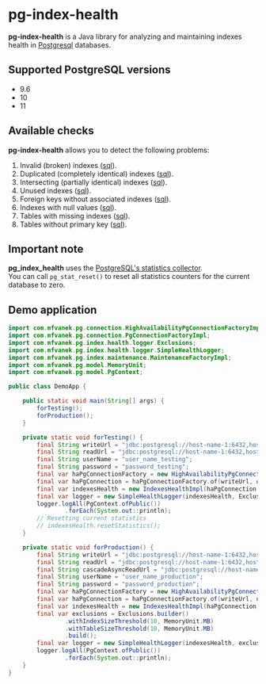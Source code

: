 # pg-index-health
**pg-index-health** is a Java library for analyzing and maintaining indexes health in [Postgresql](https://www.postgresql.org/) databases.

## Supported PostgreSQL versions
* 9.6
* 10
* 11

## Available checks
**pg-index-health** allows you to detect the following problems:
1. Invalid (broken) indexes ([sql](https://github.com/mfvanek/pg-index-health/blob/master/src/main/resources/sql/invalid_indexes.sql)).
1. Duplicated (completely identical) indexes ([sql](https://github.com/mfvanek/pg-index-health/blob/master/src/main/resources/sql/duplicated_indexes.sql)).
1. Intersecting (partially identical) indexes ([sql](https://github.com/mfvanek/pg-index-health/blob/master/src/main/resources/sql/intersecting_indexes.sql)).
1. Unused indexes ([sql](https://github.com/mfvanek/pg-index-health/blob/master/src/main/resources/sql/unused_indexes.sql)).
1. Foreign keys without associated indexes ([sql](https://github.com/mfvanek/pg-index-health/blob/master/src/main/resources/sql/foreign_keys_without_index.sql)).
1. Indexes with null values ([sql](https://github.com/mfvanek/pg-index-health/blob/master/src/main/resources/sql/indexes_with_null_values.sql)).
1. Tables with missing indexes ([sql](https://github.com/mfvanek/pg-index-health/blob/master/src/main/resources/sql/tables_with_missing_indexes.sql)).
1. Tables without primary key ([sql](https://github.com/mfvanek/pg-index-health/blob/master/src/main/resources/sql/tables_without_primary_key.sql)).

## Important note
**pg_index_health** uses the [PostgreSQL's statistics collector](https://www.postgresql.org/docs/10/monitoring-stats.html).  
You can call `pg_stat_reset()` to reset all statistics counters for the current database to zero.

## Demo application
```java
import com.mfvanek.pg.connection.HighAvailabilityPgConnectionFactoryImpl;
import com.mfvanek.pg.connection.PgConnectionFactoryImpl;
import com.mfvanek.pg.index.health.logger.Exclusions;
import com.mfvanek.pg.index.health.logger.SimpleHealthLogger;
import com.mfvanek.pg.index.maintenance.MaintenanceFactoryImpl;
import com.mfvanek.pg.model.MemoryUnit;
import com.mfvanek.pg.model.PgContext;

public class DemoApp {

    public static void main(String[] args) {
        forTesting();
        forProduction();
    }

    private static void forTesting() {
        final String writeUrl = "jdbc:postgresql://host-name-1:6432,host-name-2:6432,host-name-3:6432/db_name_testing?targetServerType=master&ssl=true&prepareThreshold=0&preparedStatementCacheQueries=0&sslmode=require";
        final String readUrl = "jdbc:postgresql://host-name-1:6432,host-name-2:6432,host-name-3:6432/db_name_testing?targetServerType=preferSlave&loadBalanceHosts=true&ssl=true&prepareThreshold=0&preparedStatementCacheQueries=0&sslmode=require";
        final String userName = "user_name_testing";
        final String password = "password_testing";
        final var haPgConnectionFactory = new HighAvailabilityPgConnectionFactoryImpl(new PgConnectionFactoryImpl());
        final var haPgConnection = haPgConnectionFactory.of(writeUrl, userName, password, readUrl);
        final var indexesHealth = new IndexesHealthImpl(haPgConnection, new MaintenanceFactoryImpl());
        final var logger = new SimpleHealthLogger(indexesHealth, Exclusions.empty());
        logger.logAll(PgContext.ofPublic())
                .forEach(System.out::println);
        // Resetting current statistics
        // indexesHealth.resetStatistics();
    }

    private static void forProduction() {
        final String writeUrl = "jdbc:postgresql://host-name-1:6432,host-name-2:6432,host-name-3:6432/db_name_production?ssl=true&targetServerType=master&prepareThreshold=0&preparedStatementCacheQueries=0&connectTimeout=2&socketTimeout=50&loginTimeout=10&sslmode=require";
        final String readUrl = "jdbc:postgresql://host-name-1:6432,host-name-2:6432,host-name-3:6432,host-name-4:6432,host-name-5:6432/db_name_production?ssl=true&targetServerType=preferSlave&loadBalanceHosts=true&prepareThreshold=0&preparedStatementCacheQueries=0&connectTimeout=2&socketTimeout=50&loginTimeout=10&sslmode=require";
        final String cascadeAsyncReadUrl = "jdbc:postgresql://host-name-6:6432/db_name_production?ssl=true&targetServerType=preferSlave&loadBalanceHosts=true&prepareThreshold=0&preparedStatementCacheQueries=0&connectTimeout=2&socketTimeout=50&loginTimeout=10&sslmode=require";
        final String userName = "user_name_production";
        final String password = "password_production";
        final var haPgConnectionFactory = new HighAvailabilityPgConnectionFactoryImpl(new PgConnectionFactoryImpl());
        final var haPgConnection = haPgConnectionFactory.of(writeUrl, userName, password, readUrl, cascadeAsyncReadUrl);
        final var indexesHealth = new IndexesHealthImpl(haPgConnection, new MaintenanceFactoryImpl());
        final var exclusions = Exclusions.builder()
                .withIndexSizeThreshold(10, MemoryUnit.MB)
                .withTableSizeThreshold(10, MemoryUnit.MB)
                .build();
        final var logger = new SimpleHealthLogger(indexesHealth, exclusions);
        logger.logAll(PgContext.ofPublic())
                .forEach(System.out::println);
    }
}
```
